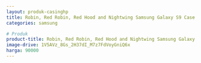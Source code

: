 ```yaml
---
layout: produk-casinghp
title: Robin, Red Robin, Red Hood and Nightwing Samsung Galaxy S9 Case
categories: samsung

# Produk
product-title: Robin, Red Robin, Red Hood and Nightwing Samsung Galaxy S9 Case
image-drive: 1V5AVz_8Gs_2H37dI_M7z7FdVoyGniQ6x
harga: 90000
---
```

